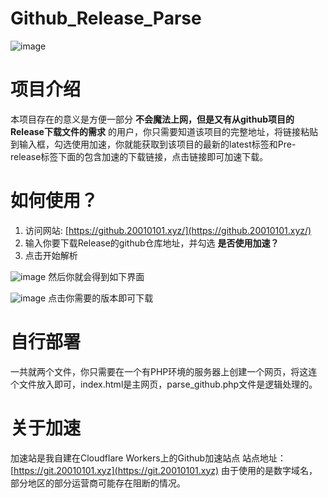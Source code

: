 # Github_Release_Parse
![image](https://github.com/snakexgc/Github_Release_Parse/assets/78722169/25a5f739-940b-4165-8ccf-33fd6b62d719)

# 项目介绍
本项目存在的意义是方便一部分 **不会魔法上网，但是又有从github项目的Release下载文件的需求** 的用户，你只需要知道该项目的完整地址，将链接粘贴到输入框，勾选使用加速，你就能获取到该项目的最新的latest标签和Pre-release标签下面的包含加速的下载链接，点击链接即可加速下载。

# 如何使用？
1. 访问网站: [https://github.20010101.xyz/](https://github.20010101.xyz/)
2. 输入你要下载Release的github仓库地址，并勾选 **是否使用加速？**
3. 点击开始解析

![image](https://github.com/snakexgc/Github_Release_Parse/assets/78722169/40bf683e-89fe-41fc-a703-15a9b13911d0)
然后你就会得到如下界面

![image](https://github.com/snakexgc/Github_Release_Parse/assets/78722169/235d03f4-3027-4f9b-bb3b-ea678ecf4678)
点击你需要的版本即可下载

# 自行部署
一共就两个文件，你只需要在一个有PHP环境的服务器上创建一个网页，将这连个文件放入即可，index.html是主网页，parse_github.php文件是逻辑处理的。

# 关于加速
加速站是我自建在Cloudflare Workers上的Github加速站点 
站点地址： [https://git.20010101.xyz](https://git.20010101.xyz) 
由于使用的是数字域名，部分地区的部分运营商可能存在阻断的情况。
